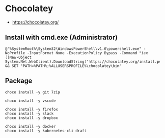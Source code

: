 # Chocolatey

* <https://chocolatey.org/>

## Install with cmd.exe (Administrator)

```
@"%SystemRoot%\System32\WindowsPowerShell\v1.0\powershell.exe" -NoProfile -InputFormat None -ExecutionPolicy Bypass -Command "iex ((New-Object System.Net.WebClient).DownloadString('https://chocolatey.org/install.ps1'))" && SET "PATH=%PATH%;%ALLUSERSPROFILE%\chocolatey\bin"
```

## Package

```
choco install -y git 7zip

choco install -y vscode

choco install -y firefox
choco install -y slack
choco install -y dropbox

choco install -y docker
choco install -y kubernetes-cli draft
```

